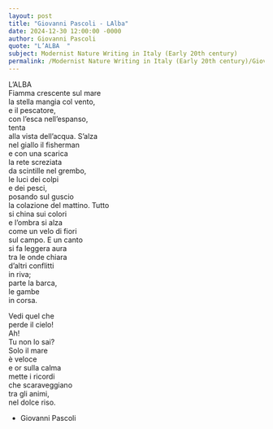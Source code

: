 ```yaml
---
layout: post
title: "Giovanni Pascoli - LAlba"
date: 2024-12-30 12:00:00 -0000
author: Giovanni Pascoli
quote: "L’ALBA  "
subject: Modernist Nature Writing in Italy (Early 20th century)
permalink: /Modernist Nature Writing in Italy (Early 20th century)/Giovanni Pascoli/Giovanni Pascoli - LAlba
---
```


L’ALBA  
Fiamma crescente sul mare  
la stella mangia col vento,  
e il pescatore,  
con l’esca nell’espanso,  
tenta  
alla vista dell’acqua.
S’alza  
nel giallo il fisherman  
e con una scarica  
la rete screziata  
da scintille nel grembo,  
le luci dei colpi  
e dei pesci,  
posando sul guscio  
la colazione del mattino.
Tutto  
si china sui colori  
e l’ombra si alza  
come un velo di fiori  
sul campo.
E un canto  
si fa leggera aura  
tra le onde chiara  
d’altri conflitti  
in riva;  
parte la barca,  
le gambe  
in corsa.  

Vedi quel che  
perde il cielo!  
Ah!  
Tu non lo sai?  
Solo il mare  
è veloce  
e or sulla calma  
mette i ricordi  
che scaraveggiano  
tra gli animi,  
nel dolce riso.


- Giovanni Pascoli
